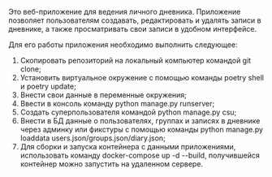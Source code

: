 Это веб-приложение для ведения личного дневника. Приложение позволяет пользователям создавать, редактировать и удалять записи в дневнике, 
а также просматривать свои записи в удобном интерфейсе.

Для его работы приложения необходимо выполнить следующее:

1. Скопировать репозиторий на локальный компьютер командой git clone;
2. Установить виртуальное окружение с помощью команды poetry shell и poetry update;
3. Внести свои данные в переменные окружения;
4. Ввести в консоль команду python manage.py runserver;
5. Создать суперпользователя командой python manage.py csu;
6. Внести в БД данные о пользователях, группах и записях в дневнике через админку или фикстуры с помощью команды python manage.py loaddata users.json/groups.json/diary.json;
7. Для сборки и запуска контейнера с данными приложениями, использовать команду docker-compose up -d --build, получившейся контейнер можно запустить на удаленном сервере.
